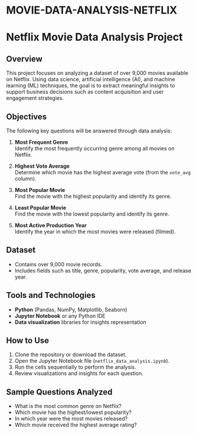 # MOVIE-DATA-ANALYSIS-NETFLIX
# Netflix Movie Data Analysis Project

## Overview

This project focuses on analyzing a dataset of over 9,000 movies available on Netflix. Using data science, artificial intelligence (AI), and machine learning (ML) techniques, the goal is to extract meaningful insights to support business decisions such as content acquisition and user engagement strategies.

## Objectives

The following key questions will be answered through data analysis:

1. **Most Frequent Genre**  
   Identify the most frequently occurring genre among all movies on Netflix.

2. **Highest Vote Average**  
   Determine which movie has the highest average vote (from the `vote_avg` column).

3. **Most Popular Movie**  
   Find the movie with the highest popularity and identify its genre.

4. **Least Popular Movie**  
   Find the movie with the lowest popularity and identify its genre.

5. **Most Active Production Year**  
   Identify the year in which the most movies were released (filmed).

## Dataset

- Contains over 9,000 movie records.
- Includes fields such as title, genre, popularity, vote average, and release year.

## Tools and Technologies

- **Python** (Pandas, NumPy, Matplotlib, Seaborn)
- **Jupyter Notebook** or any Python IDE
- **Data visualization** libraries for insights representation

## How to Use

1. Clone the repository or download the dataset.
2. Open the Jupyter Notebook file (`netflix_data_analysis.ipynb`).
3. Run the cells sequentially to perform the analysis.
4. Review visualizations and insights for each question.

## Sample Questions Analyzed

- What is the most common genre on Netflix?
- Which movie has the highest/lowest popularity?
- In which year were the most movies released?
- Which movie received the highest average rating?
